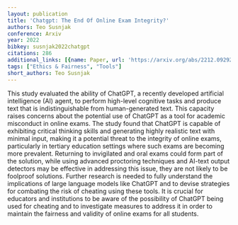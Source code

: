 ```yaml
---
layout: publication
title: 'Chatgpt: The End Of Online Exam Integrity?'
authors: Teo Susnjak
conference: Arxiv
year: 2022
bibkey: susnjak2022chatgpt
citations: 286
additional_links: [{name: Paper, url: 'https://arxiv.org/abs/2212.09292'}]
tags: ["Ethics & Fairness", "Tools"]
short_authors: Teo Susnjak
---
```

This study evaluated the ability of ChatGPT, a recently developed artificial
intelligence (AI) agent, to perform high-level cognitive tasks and produce text
that is indistinguishable from human-generated text. This capacity raises
concerns about the potential use of ChatGPT as a tool for academic misconduct
in online exams. The study found that ChatGPT is capable of exhibiting critical
thinking skills and generating highly realistic text with minimal input, making
it a potential threat to the integrity of online exams, particularly in
tertiary education settings where such exams are becoming more prevalent.
Returning to invigilated and oral exams could form part of the solution, while
using advanced proctoring techniques and AI-text output detectors may be
effective in addressing this issue, they are not likely to be foolproof
solutions. Further research is needed to fully understand the implications of
large language models like ChatGPT and to devise strategies for combating the
risk of cheating using these tools. It is crucial for educators and
institutions to be aware of the possibility of ChatGPT being used for cheating
and to investigate measures to address it in order to maintain the fairness and
validity of online exams for all students.